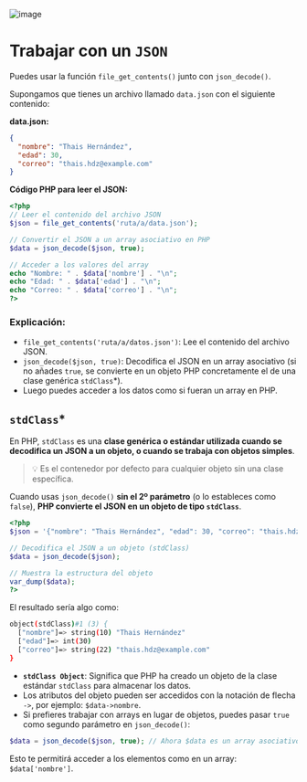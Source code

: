 

![image](https://github.com/user-attachments/assets/76bc857b-dca0-4254-9b24-0a1634e39d8f)

# Trabajar con un `JSON`
Puedes usar la función `file_get_contents()` junto con `json_decode()`.

Supongamos que tienes un archivo llamado `data.json` con el siguiente contenido:

**data.json:**

```json
{
  "nombre": "Thais Hernández",
  "edad": 30,
  "correo": "thais.hdz@example.com"
}
```

**Código PHP para leer el JSON:**

```php
<?php
// Leer el contenido del archivo JSON
$json = file_get_contents('ruta/a/data.json');

// Convertir el JSON a un array asociativo en PHP
$data = json_decode($json, true);

// Acceder a los valores del array
echo "Nombre: " . $data['nombre'] . "\n";
echo "Edad: " . $data['edad'] . "\n";
echo "Correo: " . $data['correo'] . "\n";
?>
```

### Explicación:

- `file_get_contents('ruta/a/datos.json')`: Lee el contenido del archivo JSON.
- `json_decode($json, true)`: Decodifica el JSON en un array asociativo (si no añades `true`, se convierte en un objeto PHP concretamente el de una clase genérica `stdClass`*).
- Luego puedes acceder a los datos como si fueran un array en PHP.



## `stdClass`*
En PHP, `stdClass` es una __clase genérica o estándar utilizada cuando se decodifica un JSON a un objeto, o cuando se trabaja con objetos simples__. 

> 💡 Es el contenedor por defecto para cualquier objeto sin una clase específica.

Cuando usas `json_decode()` __sin el 2º parámetro__ (o lo estableces como `false`), __PHP convierte el JSON en un objeto de tipo `stdClass`__. 

```php
<?php
$json = '{"nombre": "Thais Hernández", "edad": 30, "correo": "thais.hdz@example.com"}';

// Decodifica el JSON a un objeto (stdClass)
$data = json_decode($json);

// Muestra la estructura del objeto
var_dump($data);
?>
```

El resultado sería algo como:

```sh
object(stdClass)#1 (3) {
  ["nombre"]=> string(10) "Thais Hernández"
  ["edad"]=> int(30)
  ["correo"]=> string(22) "thais.hdz@example.com"
}
```

- **`stdClass Object`**: Significa que PHP ha creado un objeto de la clase estándar `stdClass` para almacenar los datos.
- Los atributos del objeto pueden ser accedidos con la notación de flecha `->`, por ejemplo: `$data->nombre`.
- Si prefieres trabajar con arrays en lugar de objetos, puedes pasar `true` como segundo parámetro en `json_decode()`:

```php
$data = json_decode($json, true); // Ahora $data es un array asociativo.
```
Esto te permitirá acceder a los elementos como en un array: `$data['nombre']`.
